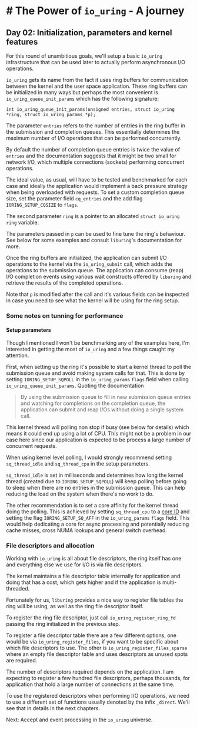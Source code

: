 # #  The Power of `io_uring` - A journey

## Day 02: Initialization, parameters and kernel features

For this round of unambitious goals, we'll setup a basic `io_uring` infrastructure that can be used later to actually perform asynchronous I/O operations.

`io_uring` gets its name from the fact it uses ring buffers for communication between the kernel and the user space application.
These ring buffers can be initialized in many ways but perhaps the most convenient is `io_uring_queue_init_params` which has the following signature:
```
int io_uring_queue_init_params(unsigned entries, struct io_uring *ring, struct io_uring_params *p);
```
The parameter `entries` refers to the number of entries in the ring buffer in the submission and completion queues. This essentially determines the maximum number of I/O operations that can be performed concurrently.

By default the number of completion queue entries is twice the value of `entries` and the documentation suggests that it might be two small for network I/O, which multiple connections (sockets) performing concurrent operations.

The ideal value, as usual, will have to be tested and benchmarked for each case and ideally the application would implement a back pressure strategy when being overloaded with requests. To set a custom completion queue size, set the parameter field `cq_entries` and the add flag `IORING_SETUP_CQSIZE` to `flags`.

The second parameter `ring` is a pointer to an allocated `struct io_uring ring` variable.

The parameters passed in `p` can be used to fine tune the ring's behaviour. See below for some examples and consult `liburing`'s documentation for more.

Once the ring buffers are initialized, the application can submit I/O operations to the kernel via the `io_uring_submit` call, which adds the operations to the submission queue.
The application can consume (reap) I/O completion events using various wait constructs offered by `liburing` and retrieve the results of the completed operations.

Note that `p` is modified after the call and it's various fields can be inspected in case you need to see what the kernel will be using for the ring setup.

### Some notes on tunning for performance

#### Setup parameters

Though I mentioned I won't be benchmarking any of the examples here, I'm interested in getting the most of `io_uring` and a few things caught my attention.

First, when setting up the ring it's possible to start a kernel thread to poll the submission queue and avoid making system calls for that. This is done by setting `IORING_SETUP_SQPOLL` in the `io_uring_params` `flags` field when calling `io_uring_queue_init_params`. Quoting the documentation

> By using the submission queue to fill in new submission queue entries and watching for completions on the completion queue, the application can submit and reap I/Os without doing a single system call.

This kernel thread will polling non stop if busy (see below for details) which means it could end up using a lot of CPU.
This might not be a problem in our case here since our application is expected to be process a large number of concurrent requests.

When using kernel level polling, I would strongly recommend setting `sq_thread_idle` and `sq_thread_cpu` in the setup parameters.

`sq_thread_idle` is set in milliseconds and determines how long the kernel thread (created due to `IORING_SETUP_SQPOLL`) will keep polling before going to sleep when there are no entries in the submission queue. This can help reducing the load on the system when there's no work to do.

The other recommendation is to set a core affinity for the kernel thread doing the polling. This is achieved by setting `sq_thread_cpu` to a [core ID](https://github.com/bignacio/dxpool#the-worker-pool) and setting the flag `IORING_SETUP_SQ_AFF` in the `io_uring_params` `flags` field.
This would help dedicating a core for async processing and potentially reducing cache misses, cross NUMA lookups and general switch overhead.

### File descriptors and allocation

Working with `io_uring` is all about file descriptors, the ring itself has one and everything else we use for I/O is via file descriptors.

The kernel maintains a file descriptor table internally for application and doing that has a cost, which gets higher and if the application is multi-threaded.

Fortunately for us, `liburing` provides a nice way to register file tables the ring will be using, as well as the ring file descriptor itself.

To register the ring file descriptor, just call `io_uring_register_ring_fd` passing the ring initialized in the previous step.

To register a file descriptor table there are a few different options, one would be via `io_uring_register_files`, if you want to be specific about which file descriptors to use. The other is `io_uring_register_files_sparse` where an empty file descriptor table and uses descriptors as unused spots are required.

The number of descriptors required depends on the application. I am expecting to register a few hundred file descriptors, perhaps thousands, for application that hold a large number of connections at the same time.

To use the registered descriptors when performing I/O operations, we need to use a different set of functions usually denoted by the infix `_direct`. We'll see that in details in the next chapters.

Next: Accept and event processing in the `io_uring` universe.